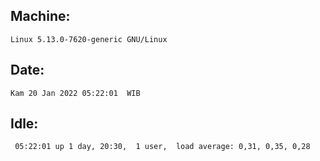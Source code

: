 ## Machine:
```
Linux 5.13.0-7620-generic GNU/Linux
```
## Date:
```
Kam 20 Jan 2022 05:22:01  WIB
```
## Idle:
```
 05:22:01 up 1 day, 20:30,  1 user,  load average: 0,31, 0,35, 0,28
```
